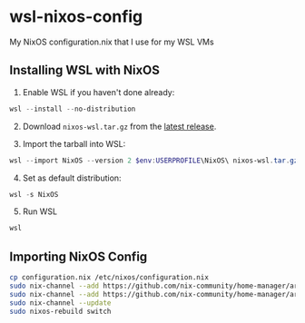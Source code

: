 # wsl-nixos-config
My NixOS configuration.nix that I use for my WSL VMs

## Installing WSL with NixOS

1. Enable WSL if you haven't done already:

```PowerShell
wsl --install --no-distribution
```

2. Download `nixos-wsl.tar.gz` from the [latest release](https://github.com/nix-community/NixOS-WSL/releases/latest).

3. Import the tarball into WSL:

```PowerShell
wsl --import NixOS --version 2 $env:USERPROFILE\NixOS\ nixos-wsl.tar.gz
```

4. Set as default distribution:
```PowerShell
wsl -s NixOS
```

5. Run WSL
```PowerShell
wsl
```

## Importing NixOS Config

```bash
cp configuration.nix /etc/nixos/configuration.nix
sudo nix-channel --add https://github.com/nix-community/home-manager/archive/master.tar.gz home-manager
sudo nix-channel --add https://github.com/nix-community/home-manager/archive/release-24.05.tar.gz home-manager
sudo nix-channel --update
sudo nixos-rebuild switch
```
